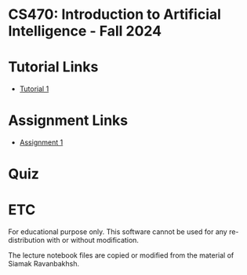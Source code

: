 # CS470: Introduction to Artificial Intelligence - Fall 2024

# Tutorial Links
- [Tutorial 1](https://github.com/pidipidi/CS470_IAI_2024_Fall/tree/main/tutorial_1)

# Assignment Links
- [Assignment 1](https://github.com/pidipidi/CS470_IAI_2024_Fall/tree/main/assignment_1)

# Quiz

# ETC
For educational purpose only. This software cannot be used for any re-distribution with or without modification.

The lecture notebook files are copied or modified from the material of Siamak Ravanbakhsh. 
